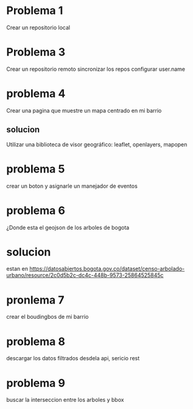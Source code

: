 # Problema 1
Crear un repositorio local

# Problema 3
Crear un repositorio remoto
sincronizar los repos
configurar user.name 

# problema 4
Crear una pagina que muestre un mapa centrado en mi barrio
## solucion
Utilizar una biblioteca de visor geográfico: leaflet, openlayers, mapopen

# problema 5
crear un boton y asignarle un manejador de eventos

# problema 6
¿Donde esta el geojson de los arboles de bogota
# solucion 
estan en https://datosabiertos.bogota.gov.co/dataset/censo-arbolado-urbano/resource/2c0d5b2c-dc4c-448b-9573-25864525845c

# pronlema 7
crear el boudingbos de mi barrio

# problema 8
descargar los datos filtrados desdela api, sericio rest

# problema 9
buscar la interseccion entre los arboles y bbox
